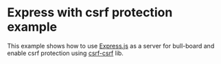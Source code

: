 # Express with csrf protection example

This example shows how to use [Express.js](https://expressjs.com/) as a server for bull-board and enable csrf protection using [csrf-csrf](https://github.com/Psifi-Solutions/csrf-csrf) lib.

